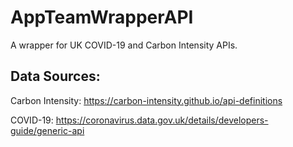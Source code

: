 # AppTeamWrapperAPI
A wrapper for UK COVID-19 and Carbon Intensity APIs.

## Data Sources:
Carbon Intensity: https://carbon-intensity.github.io/api-definitions

COVID-19: https://coronavirus.data.gov.uk/details/developers-guide/generic-api
